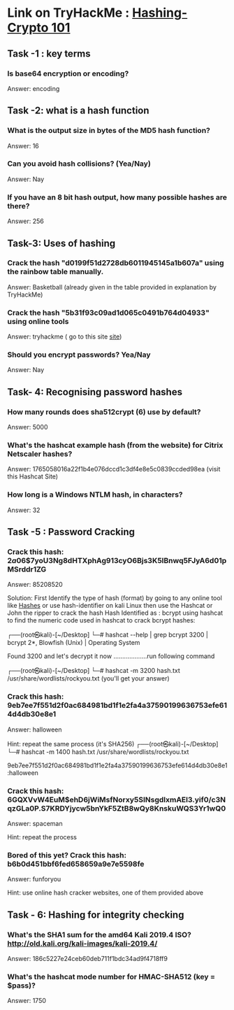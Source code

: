 # Link on TryHackMe : [Hashing-Crypto 101](https://tryhackme.com/r/room/hashingcrypto101)

## Task -1 : key terms

### Is base64 encryption or encoding?
Answer: encoding

## Task -2: what is a hash function

### What is the output size in bytes of the MD5 hash function?
Answer: 16 

### Can you avoid hash collisions? (Yea/Nay)
Answer: Nay

### If you have an 8 bit hash output, how many possible hashes are there?
Answer: 256


## Task-3: Uses of hashing

### Crack the hash "d0199f51d2728db6011945145a1b607a" using the rainbow table manually.
Answer: Basketball  (already given in the table provided in explanation by TryHackMe)

### Crack the hash "5b31f93c09ad1d065c0491b764d04933" using online tools
Answer: tryhackme ( go to this site [site](https://hashes.com/en/decrypt/hash))

### Should you encrypt passwords? Yea/Nay
Answer: Nay

## Task- 4: Recognising password hashes

### How many rounds does sha512crypt ($6$) use by default?
Answer: 5000

### What's the hashcat example hash (from the website) for Citrix Netscaler hashes?
Answer: 1765058016a22f1b4e076dccd1c3df4e8e5c0839ccded98ea (visit this Hashcat Site)

### How long is a Windows NTLM hash, in characters?
Answer: 32

## Task -5 : Password Cracking

### Crack this hash: $2a$06$7yoU3Ng8dHTXphAg913cyO6Bjs3K5lBnwq5FJyA6d01pMSrddr1ZG
Answer: 85208520

Solution: First Identify the type of hash (format) by going to any online tool like [Hashes](https://hashes.com/en/tools/hash_identifier) or use hash-identifier on kali Linux 
          then use the Hashcat or John the ripper to crack the hash
Hash Identified as : bcrypt
using hashcat to find the numeric code used in hashcat to crack bcrypt hashes:
                                                                                         
┌──(root㉿kali)-[~/Desktop]
└─# hashcat --help | grep bcrypt
   3200 | bcrypt $2*$, Blowfish (Unix)                               | Operating System

Found 3200 and let's decrypt it now ...................run following command 
                                                                                                                                                                                                  
┌──(root㉿kali)-[~/Desktop]
└─# hashcat -m 3200 hash.txt /usr/share/wordlists/rockyou.txt  (you'll get your answer)

### Crack this hash: 9eb7ee7f551d2f0ac684981bd1f1e2fa4a37590199636753efe614d4db30e8e1 
Answer: halloween 

Hint: repeat the same process (it's SHA256)
┌──(root㉿kali)-[~/Desktop]
└─# hashcat -m 1400  hash.txt /usr/share/wordlists/rockyou.txt

9eb7ee7f551d2f0ac684981bd1f1e2fa4a37590199636753efe614d4db30e8e1:halloween

### Crack this hash: $6$GQXVvW4EuM$ehD6jWiMsfNorxy5SINsgdlxmAEl3.yif0/c3NqzGLa0P.S7KRDYjycw5bnYkF5ZtB8wQy8KnskuWQS3Yr1wQ0
Answer: spaceman

Hint: repeat the process

### Bored of this yet? Crack this hash: b6b0d451bbf6fed658659a9e7e5598fe
Answer: funforyou

Hint: use online hash cracker websites, one of them provided above

## Task - 6: Hashing for integrity checking

### What's the SHA1 sum for the amd64 Kali 2019.4 ISO? http://old.kali.org/kali-images/kali-2019.4/
Answer: 186c5227e24ceb60deb711f1bdc34ad9f4718ff9

### What's the hashcat mode number for HMAC-SHA512 (key = $pass)?
Answer: 1750


